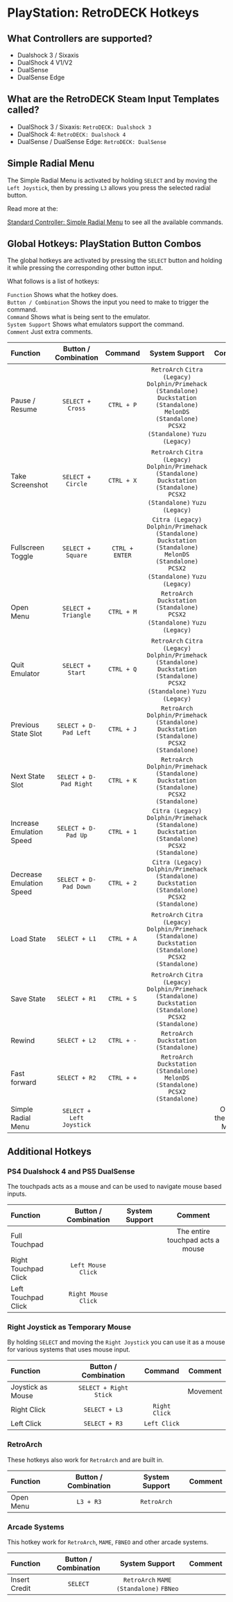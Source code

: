 # PlayStation: RetroDECK Hotkeys

## What Controllers are supported?

- Dualshock 3 / Sixaxis
- DualShock 4 V1/V2
- DualSense
- DualSense Edge

## What are the RetroDECK Steam Input Templates called?

- DualShock 3 / Sixaxis: `RetroDECK: Dualshock 3`
- DualShock 4: `RetroDECK: Dualshock 4`
- DualSense / DualSense Edge: `RetroDECK: DualSense`

##  Simple Radial Menu

The Simple Radial Menu is activated by holding `SELECT` and by moving the `Left Joystick`, then by pressing `L3` allows you press the selected radial button.

Read more at the:

[Standard Controller: Simple Radial Menu](radial-simple.md) to see all the available commands.

## Global Hotkeys: PlayStation Button Combos

The global hotkeys are activated by pressing the `SELECT`  button and holding it while pressing the corresponding other button input.

What follows is a list of hotkeys:

`Function` Shows what the hotkey does. <br>
`Button / Combination` Shows the input you need to make to trigger the command. <br>
`Command` Shows what is being sent to the emulator. <br>
`System Support` Shows what emulators support the command. <br>
`Comment` Just extra comments. <br>


| Function                 | Button / Combination|  Command      | System Support     |    Comment |
| :---                    | :---:               | :---:                 |       :---:          |  :---:     |
| Pause / Resume          |   `SELECT + Cross`          |   `CTRL + P`          | `RetroArch` `Citra (Legacy)` `Dolphin/Primehack (Standalone)`  `Duckstation (Standalone)` `MelonDS (Standalone)`  `PCSX2 (Standalone)`   `Yuzu (Legacy)`             |            |
| Take Screenshot         |   `SELECT + Circle`          |   `CTRL + X`          | `RetroArch` `Citra (Legacy)` `Dolphin/Primehack (Standalone)`  `Duckstation (Standalone)` `PCSX2 (Standalone)`    `Yuzu (Legacy)`           |            |
| Fullscreen Toggle      |   `SELECT + Square`          |   `CTRL + ENTER`      | `Citra (Legacy)` `Dolphin/Primehack (Standalone)`  `Duckstation (Standalone)` `MelonDS (Standalone)`  `PCSX2 (Standalone)`   `Yuzu (Legacy)`             |            |
| Open Menu               |  `SELECT + Triangle`         |   `CTRL + M`          | `RetroArch` `Duckstation (Standalone)` `PCSX2 (Standalone)`   `Yuzu (Legacy)`                        |
| Quit Emulator           |  `SELECT + Start`       |   `CTRL + Q`          |`RetroArch` `Citra (Legacy)` `Dolphin/Primehack (Standalone)`  `Duckstation (Standalone)` `PCSX2 (Standalone)`    `Yuzu (Legacy)`                                   |            | |
| Previous State Slot     |  `SELECT + D-Pad Left`  |   `CTRL + J`          | `RetroArch` `Dolphin/Primehack (Standalone)`  `Duckstation (Standalone)` `PCSX2 (Standalone)` |                    |            |
| Next State Slot         |  `SELECT + D-Pad Right` |   `CTRL + K`          | `RetroArch` `Dolphin/Primehack (Standalone)`  `Duckstation (Standalone)` `PCSX2 (Standalone)` |
| Increase Emulation Speed     |  `SELECT + D-Pad Up`  |   `CTRL + 1`          | `Citra (Legacy)` `Dolphin/Primehack (Standalone)`  `Duckstation (Standalone)` `PCSX2 (Standalone)` |                    |            |
| Decrease Emulation Speed         |  `SELECT + D-Pad Down` |   `CTRL + 2`          | `Citra (Legacy)` `Dolphin/Primehack (Standalone)`  `Duckstation (Standalone)` `PCSX2 (Standalone)` |                       |            |
| Load State              |  `SELECT + L1`          |   `CTRL + A`          | `RetroArch` `Citra (Legacy)` `Dolphin/Primehack (Standalone)`  `Duckstation (Standalone)` `PCSX2 (Standalone)`                           |            |
| Save State              |  `SELECT + R1`          |   `CTRL + S`          | `RetroArch` `Citra (Legacy)` `Dolphin/Primehack (Standalone)`  `Duckstation (Standalone)` `PCSX2 (Standalone)`                         |            |
| Rewind                  |  `SELECT + L2`          |   `CTRL + -`          | `RetroArch` `Duckstation (Standalone)`                     |            |
| Fast forward            |  `SELECT + R2`          |   `CTRL + +`          |  `RetroArch` `Duckstation (Standalone)` `MelonDS (Standalone)`  `PCSX2 (Standalone)`                                   |            |
| Simple Radial Menu      |  `SELECT + Left Joystick`    |                                                                                                   |            |       Opens the Radial Menu  |


## Additional Hotkeys

### PS4 Dualshock 4 and PS5 DualSense

The touchpads acts as a mouse and can be used to navigate mouse based inputs.

| Function                 | Button / Combination     | System Support     |    Comment |
| :---                    | :---:                    |       :---:          |  :---:     |
| Full Touchpad          |             |      |         The entire touchpad acts a mouse   |
| Right Touchpad Click         |  `Left Mouse Click`                |      |         |
| Left Touchpad Click         |  `Right Mouse Click`                |      |         |

### Right Joystick as Temporary Mouse

By holding `SELECT` and moving the `Right Joystick` you can use it as a mouse for various systems that uses mouse input.

| Function                 | Button / Combination| Command      | Comment     |
| :---                    | :---:               | :---:                 |       :---:          |
| Joystick as Mouse        |  `SELECT + Right Stick`           |            |   Movement  |
| Right Click        |  `SELECT + L3`          |   `Right Click`               |     |
| Left Click        |  `SELECT + R3`           |   `Left Click`            |     |

### RetroArch

These hotkeys also work for `RetroArch` and are built in.

| Function                 | Button / Combination     | System Support     |    Comment |
| :---                    | :---:                    |       :---:          |  :---:     |
| Open Menu               |  `L3 + R3`               |      `RetroArch`     |            |

### Arcade Systems

This hotkey work for `RetroArch`, `MAME`, `FBNEO` and other arcade systems.

| Function                 | Button / Combination     | System Support     |    Comment |
| :---                    | :---:                    |       :---:          |  :---:     |
| Insert Credit           |  `SELECT`                |     `RetroArch`  `MAME (Standalone)` `FBNeo`     |            |


